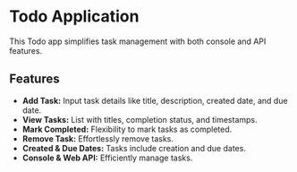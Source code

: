 # Todo Application
This Todo app simplifies task management with both console and API features.

## Features
- **Add Task:** Input task details like title, description, created date, and due date.
- **View Tasks:** List with titles, completion status, and timestamps.
- **Mark Completed:** Flexibility to mark tasks as completed.
- **Remove Task:** Effortlessly remove tasks.
- **Created & Due Dates:** Tasks include creation and due dates.
- **Console & Web API:** Efficiently manage tasks.
